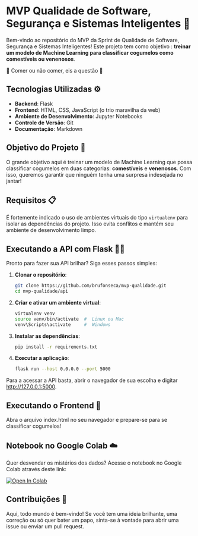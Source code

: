 # MVP Qualidade de Software, Segurança e Sistemas Inteligentes 🚀

Bem-vindo ao repositório do MVP da Sprint de Qualidade de Software, Segurança e Sistemas Inteligentes! Este projeto tem como objetivo : **treinar um modelo de Machine Learning para classificar cogumelos como comestíveis ou venenosos**.

🍄 Comer ou não comer, eis a questão 🍄


## Tecnologias Utilizadas ⚙️

- **Backend**: Flask 
- **Frontend**: HTML, CSS, JavaScript (o trio maravilha da web)
- **Ambiente de Desenvolvimento**: Jupyter Notebooks 
- **Controle de Versão**: Git 
- **Documentação**: Markdown 

## Objetivo do Projeto 🍄

O grande objetivo aqui é treinar um modelo de Machine Learning que possa classificar cogumelos em duas categorias: **comestíveis** e **venenosos**. Com isso, queremos garantir que ninguém tenha uma surpresa indesejada no jantar!

## Requisitos 📋

É fortemente indicado o uso de ambientes virtuais do tipo `virtualenv` para isolar as dependências do projeto. Isso evita conflitos e mantém seu ambiente de desenvolvimento limpo.

## Executando a API com Flask 🏃‍♂️

Pronto para fazer sua API brilhar? Siga esses passos simples:

1. **Clonar o repositório**:
   ```bash
   git clone https://github.com/brufonseca/mvp-qualidade.git
   cd mvp-qualidade/api

2. **Criar e ativar um ambiente virtual**:

    ````bash
    virtualenv venv
    source venv/bin/activate  #  Linux ou Mac
    venv\Scripts\activate     #  Windows


3. **Instalar as dependências**:

    ````bash
    pip install -r requirements.txt

3. **Executar a aplicação**:

    ````bash
    flask run --host 0.0.0.0 --port 5000

Para a acessar a API basta, abrir o navegador de sua escolha e digitar http://127.0.0.1:5000. 

## Executando o Frontend 🎨
Abra o arquivo index.html no seu navegador e prepare-se para se classificar cogumelos!

## Notebook no Google Colab ☁️
Quer desvendar os mistérios dos dados? Acesse o notebook no Google Colab através deste link:

<a href="https://colab.research.google.com/github/brufonseca/mvp-qualidade/blob/main/api/ML/notebook/Mushroom_Classification.ipynb" target="_parent"><img src="https://colab.research.google.com/assets/colab-badge.svg" alt="Open In Colab"/></a>

## Contribuições 🤝
Aqui, todo mundo é bem-vindo! Se você tem uma ideia brilhante, uma correção ou só quer bater um papo, sinta-se à vontade para abrir uma issue ou enviar um pull request.

